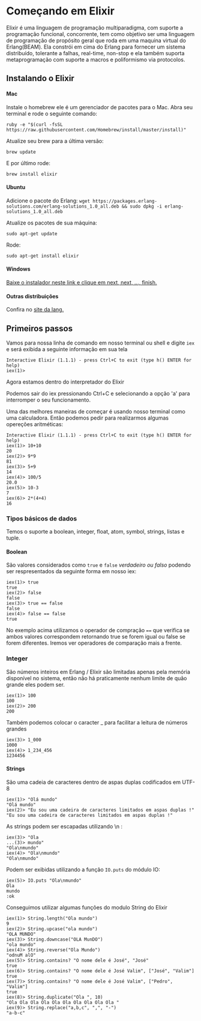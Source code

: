 # Começando em Elixir

Elixir é uma linguagem de programação multiparadigma, com suporte a programação funcional, concorrente,  tem como objetivo ser uma linguagem de programação de propósito geral
que roda em uma maquina virtual do Erlang(BEAM). Ela constrói em cima do Erlang para fornecer um sistema distribuído, tolerante a falhas, real-time, non-stop e ela também suporta metaprogramação com suporte a macros e poliformismo via protocolos.


## Instalando o Elixir 


#### Mac
Instale o homebrew ele é um gerenciador de pacotes para o Mac.
Abra seu terminal e rode o seguinte comando:

```ruby -e "$(curl -fsSL https://raw.githubusercontent.com/Homebrew/install/master/install)"```

Atualize seu brew para a última versão:

```brew update```

E por último rode:

```brew install elixir```

#### Ubuntu
Adicione o pacote do Erlang:
```wget https://packages.erlang-solutions.com/erlang-solutions_1.0_all.deb && sudo dpkg -i erlang-solutions_1.0_all.deb```

Atualize os pacotes de sua máquina:

```sudo apt-get update```

Rode:

```sudo apt-get install elixir```


#### Windows
[Baixe o instalador neste link e clique em next, next, ..., finish.](https://s3.amazonaws.com/s3.hex.pm/elixir-websetup.exe)

#### Outras distribuições
Confira no [site da lang.](http://elixir-lang.org/install.html)

## Primeiros passos

Vamos para nossa linha de comando em nosso terminal ou shell e digite ```iex``` e será exibida a seguinte informação em sua tela

```
Interactive Elixir (1.1.1) - press Ctrl+C to exit (type h() ENTER for help)
iex(1)>
``` 

Agora estamos dentro do interpretador do Elixir

Podemos sair do iex pressionando Ctrl+C e selecionando a opção 'a' para interromper o seu funcionamento.

Uma das melhores maneiras de começar é usando nosso terminal como uma calculadora. Então podemos pedir para realizarmos algumas opereções aritméticas:


	Interactive Elixir (1.1.1) - press Ctrl+C to exit (type h() ENTER for help)
	iex(1)> 10+10
	20
	iex(2)> 9*9
	81
	iex(3)> 5+9
	14
	iex(4)> 100/5
	20.0
	iex(5)> 10-3
	7
	iex(6)> 2*(4+4)
	16

### Tipos básicos de dados
Temos o suporte a boolean, integer, float, atom, symbol, strings, listas e tuple.

#### Boolean
São valores considerados como ``true`` e ``false`` <em>verdadeiro ou falso</em> podendo ser respresentados da seguinte forma em nosso iex: 

	iex(1)> true
	true
	iex(2)> false
	false
	iex(3)> true == false
	false
	iex(4)> false == false 
	true
	
No exemplo acima utilizamos o operador de compração ``==`` que verifica se ambos valores correspondem retornando true se forem igual ou false se forem diferentes. Iremos ver operadores de comparação mais a frente.

### Integer
São números inteiros em Erlang / Elixir são limitadas apenas pela memória disponível no sistema, então não há praticamente nenhum limite de quão grande eles podem ser.

	iex(1)> 100
	100
	iex(2)> 200
	200
Também podemos colocar o caracter _ para facilitar a leitura de números grandes

	iex(3)> 1_000
	1000
	iex(4)> 1_234_456
	1234456

#### Strings
São uma cadeia de caracteres dentro de aspas duplas codificados em UTF-8

	iex(1)> "Olá mundo"
	"Olá mundo"
	iex(2)> "Eu sou uma cadeira de caracteres limitados em aspas duplas !"
	"Eu sou uma cadeira de caracteres limitados em aspas duplas !"

As strings podem ser escapadas utilizando \n :

	iex(3)> "Ola
	...(3)> mundo"
	"Ola\nmundo"
	iex(4)> "Ola\nmundo"
	"Ola\nmundo"

Podem ser exibidas utilizando a função ``IO.puts`` do módulo IO:

	iex(5)> IO.puts "Ola\nmundo"
	Ola
	mundo
	:ok
	
Conseguimos utilizar algumas funções do modulo String do Elixir

	iex(1)> String.length("Ola mundo")
	9
	iex(2)> String.upcase("ola mundo")
	"OLA MUNDO"
	iex(3)> String.downcase("OLA MunDO")
	"ola mundo"
	iex(4)> String.reverse("Ola Mundo")
	"odnuM alO"
	iex(5)> String.contains? "O nome dele é José", "José"
	true
	iex(6)> String.contains? "O nome dele é José Valim", ["José", "Valim"]
	true
	iex(7)> String.contains? "O nome dele é José Valim", ["Pedro", "Valim"]
	true
	iex(8)> String.duplicate("Ola ", 10)
	"Ola Ola Ola Ola Ola Ola Ola Ola Ola Ola "
	iex(9)> String.replace("a,b,c", ",", "-")
	"a-b-c"










